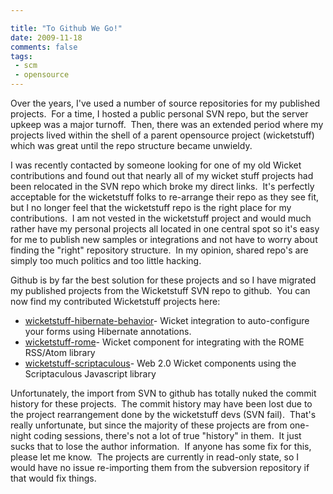 ```yaml
---

title: "To Github We Go!"
date: 2009-11-18
comments: false
tags:
 - scm
 - opensource
---
```


Over the years, I've used a number of source repositories for my published projects.  For a time, I hosted a public personal SVN repo, but the server upkeep was a major turnoff.  Then, there was an extended period where my projects lived within the shell of a parent opensource project (wicketstuff) which was great until the repo structure became unwieldy.


I was recently contacted by someone looking for one of my old Wicket contributions and found out that nearly all of my wicket stuff projects had been relocated in the SVN repo which broke my direct links.  It's perfectly acceptable for the wicketstuff folks to re-arrange their repo as they see fit, but I no longer feel that the wicketstuff repo is the right place for my contributions.  I am not vested in the wicketstuff project and would much rather have my personal projects all located in one central spot so it's easy for me to publish new samples or integrations and not have to worry about finding the "right" repository structure.  In my opinion, shared repo's are simply too much politics and too little hacking.


Github is by far the best solution for these projects and so I have migrated my published projects from the Wicketstuff SVN repo to github.  You can now find my contributed Wicketstuff projects here:

  - [wicketstuff-hibernate-behavior](http://github.com/wireframe/wicketstuff-hibernate-behavior/)- Wicket integration to auto-configure your forms using Hibernate annotations.
  - [wicketstuff-rome](http://github.com/wireframe/wicketstuff-rome)- Wicket component for integrating with the ROME RSS/Atom library
  - [wicketstuff-scriptaculous](http://github.com/wireframe/wicketstuff-scriptaculous)- Web 2.0 Wicket components using the Scriptaculous Javascript library


Unfortunately, the import from SVN to github has totally nuked the commit history for these projects.  The commit history may have been lost due to the project rearrangement done by the wicketstuff devs (SVN fail).  That's really unfortunate, but since the majority of these projects are from one-night coding sessions, there's not a lot of true "history" in them.  It just sucks that to lose the author information.  If anyone has some fix for this, please let me know.  The projects are currently in read-only state, so I would have no issue re-importing them from the subversion repository if that would fix things.
